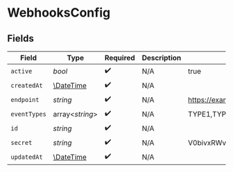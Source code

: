 # WebhooksConfig


## Fields

| Field                                                         | Type                                                          | Required                                                      | Description                                                   | Example                                                       |
| ------------------------------------------------------------- | ------------------------------------------------------------- | ------------------------------------------------------------- | ------------------------------------------------------------- | ------------------------------------------------------------- |
| `active`                                                      | *bool*                                                        | :heavy_check_mark:                                            | N/A                                                           | true                                                          |
| `createdAt`                                                   | [\DateTime](https://www.php.net/manual/en/class.datetime.php) | :heavy_check_mark:                                            | N/A                                                           |                                                               |
| `endpoint`                                                    | *string*                                                      | :heavy_check_mark:                                            | N/A                                                           | https://example.com                                           |
| `eventTypes`                                                  | array<*string*>                                               | :heavy_check_mark:                                            | N/A                                                           | TYPE1,TYPE2                                                   |
| `id`                                                          | *string*                                                      | :heavy_check_mark:                                            | N/A                                                           |                                                               |
| `secret`                                                      | *string*                                                      | :heavy_check_mark:                                            | N/A                                                           | V0bivxRWveaoz08afqjU6Ko/jwO0Cb+3                              |
| `updatedAt`                                                   | [\DateTime](https://www.php.net/manual/en/class.datetime.php) | :heavy_check_mark:                                            | N/A                                                           |                                                               |